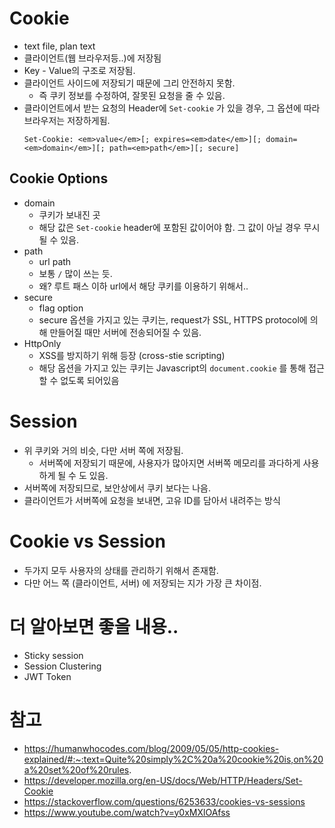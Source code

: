# Cookie
- text file, plan text
- 클라이언트(웹 브라우저등..)에 저장됨
- Key - Value의 구조로 저장됨.
- 클라이언트 사이드에 저장되기 때문에 그리 안전하지 못함.
    - 즉 쿠키 정보를 수정하여, 잘못된 요청을 줄 수 있음.
- 클라이언트에서 받는 요청의 Header에 `Set-cookie` 가 있을 경우, 그 옵션에 따라 브라우저는 저장하게됨. 
    ```
    Set-Cookie: <em>value</em>[; expires=<em>date</em>][; domain=<em>domain</em>][; path=<em>path</em>][; secure]
    ```

## Cookie Options 
- domain
    - 쿠키가 보내진 곳
    - 해당 값은 `Set-cookie` header에 포함된 값이어야 함. 그 값이 아닐 경우 무시될 수 있음.
- path
    - url path
    - 보통 `/` 많이 쓰는 듯.
    - 왜? 루트 패스 이하 url에서 해당 쿠키를 이용하기 위해서..
- secure
    - flag option
    - secure 옵션을 가지고 있는 쿠키는, request가 SSL, HTTPS protocol에 의해 만들어질 때만 서버에 전송되어질 수 있음.
- HttpOnly
    - XSS를 방지하기 위해 등장 (cross-stie scripting)
    - 해당 옵션을 가지고 있는 쿠키는 Javascript의 `document.cookie` 를 통해 접근할 수 없도록 되어있음


# Session
- 위 쿠키와 거의 비슷, 다만 서버 쪽에 저장됨.
    - 서버쪽에 저장되기 때문에, 사용자가 많아지면 서버쪽 메모리를 과다하게 사용하게 될 수 도 있음.
- 서버쪽에 저장되므로, 보안상에서 쿠키 보다는 나음.
- 클라이언트가 서버쪽에 요청을 보내면, 고유 ID를 담아서 내려주는 방식


# Cookie vs Session
- 두가지 모두 사용자의 상태를 관리하기 위해서 존재함.
- 다만 어느 쪽 (클라이언트, 서버) 에 저장되는 지가 가장 큰 차이점.

# 더 알아보면 좋을 내용..
- Sticky session
- Session Clustering
- JWT Token


# 참고
- https://humanwhocodes.com/blog/2009/05/05/http-cookies-explained/#:~:text=Quite%20simply%2C%20a%20cookie%20is,on%20a%20set%20of%20rules.
- https://developer.mozilla.org/en-US/docs/Web/HTTP/Headers/Set-Cookie
- https://stackoverflow.com/questions/6253633/cookies-vs-sessions
- https://www.youtube.com/watch?v=y0xMXlOAfss
